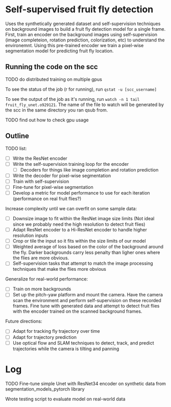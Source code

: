 # Self-supervised fruit fly detection

Uses the synthetically generated dataset and self-supervision techniques on background images to build a fruit fly detection model for a single frame. First, train an encoder on the background images using self-supervision (image completeion, rotation prediction, colorization, etc) to understand the environemnt. Using this pre-trained encoder we train a pixel-wise segmentation model for predicting fruit fly location.

## Running the code on the scc
TODO do distributed training on multiple gpus

To see the status of the job (r for running), run `qstat -u [scc_username]`

To see the output of the job as it's running, run `watch -n 1 tail fruit_fly_unet.o929121`. The name of the file to watch will be generated by the scc in the same directory you ran qsub from.

TODO find out how to check gpu usage

## Outline

TODO list:
- [ ] Write the ResNet encoder
- [ ] Write the self-supervision training loop for the encoder
    - [ ] Decoders for things like image completion and rotation prediction
- [ ] Write the decoder for pixel-wise segmentation
- [ ] Train with self-supervision
- [ ] Fine-tune for pixel-wise segmentation
- [ ] Develop a metric for model performance to use for each iteration (performance on real fruit flies?)

Increase complexity until we can overfit on some sample data:
- [ ] Downsize image to fit within the ResNet image size limits (Not ideal since we probably need the high resolution to detect fruit flies)
- [ ] Adapt ResNet encoder to a Hi-ResNet encoder to handle higher resolution inputs
- [ ] Crop or tile the input so it fits within the size limits of our model
- [ ] Weighted average of loss based on the color of the background around the fly. Darker backgrounds carry less penalty than ligher ones where the flies are more obvious.
- [ ] Self-supervision tasks that attempt to match the image processing techniques that make the flies more obvious

Generalize for real-world performance:
- [ ] Train on more backgrounds
- [ ] Set up the pitch-yaw platform and mount the camera. Have the camera scan the environment and perform self-supervision on these recorded frames. Fine tune with generated data and attempt to detect fruit flies with the encoder trained on the scanned background frames.

Future directions:
- [ ] Adapt for tracking fly trajectory over time
- [ ] Adapt for trajectory prediction
- [ ] Use optical flow and SLAM techniques to detect, track, and predict trajectories while the camera is tilting and panning

# Log

TODO Fine-tune simple Unet with ResNet34 encoder on synthetic data from segmentation_models_pytorch library

Wrote testing script to evaluate model on real-world data
